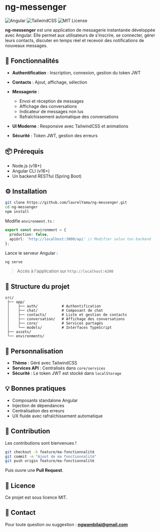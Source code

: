 # ng-messenger

![Angular](https://img.shields.io/badge/Angular-16%2B-red)
![TailwindCSS](https://img.shields.io/badge/TailwindCSS-%5E3.x-blue)
![MIT License](https://img.shields.io/badge/license-MIT-green)

**ng-messenger** est une application de messagerie instantanée développée avec Angular. Elle permet aux utilisateurs de s’inscrire, se connecter, gérer leurs contacts, discuter en temps réel et recevoir des notifications de nouveaux messages.

## 🚀 Fonctionnalités

* **Authentification** : Inscription, connexion, gestion du token JWT
* **Contacts** : Ajout, affichage, sélection
* **Messagerie** :

  * Envoi et réception de messages
  * Affichage des conversations
  * Indicateur de messages non lus
  * Rafraîchissement automatique des conversations
* **UI Moderne** : Responsive avec TailwindCSS et animations
* **Sécurité** : Token JWT, gestion des erreurs

## 📦 Prérequis

* Node.js (v18+)
* Angular CLI (v16+)
* Un backend RESTful (Spring Boot)

## ⚙️ Installation

```bash
git clone https://github.com/laurelYama/ng-messenger.git
cd ng-messenger
npm install
```

Modifie `environment.ts` :

```ts
export const environment = {
  production: false,
  apiUrl: 'http://localhost:3000/api' // Modifier selon ton backend
};
```

Lance le serveur Angular :

```bash
ng serve
```

> Accès à l'application sur `http://localhost:4200`

## 🧱 Structure du projet

```
src/
 ├── app/
 │    ├── auth/           # Authentification
 │    ├── chat/           # Composant de chat
 │    ├── contacts/       # Liste et gestion de contacts
 │    ├── conversation/   # Affichage des conversations
 │    ├── core/           # Services partagés
 │    └── models/         # Interfaces TypeScript
 ├── assets/
 └── environments/
```

## 🎨 Personnalisation

* **Thème** : Géré avec TailwindCSS
* **Services API** : Centralisés dans `core/services`
* **Sécurité** : Le token JWT est stocké dans `localStorage`

## 💡 Bonnes pratiques

* Composants standalone Angular
* Injection de dépendances
* Centralisation des erreurs
* UX fluide avec rafraîchissement automatique

## 🙌 Contribution

Les contributions sont bienvenues !

```bash
git checkout -b feature/ma-fonctionnalité
git commit -m "Ajout de ma fonctionnalité"
git push origin feature/ma-fonctionnalité
```

Puis ouvre une **Pull Request**.

## 📃 Licence

Ce projet est sous licence MIT.

## 📩 Contact

Pour toute question ou suggestion : **[ngwambilaj@gmail.com](mailto:ngwambilaj@gmail.com)**
